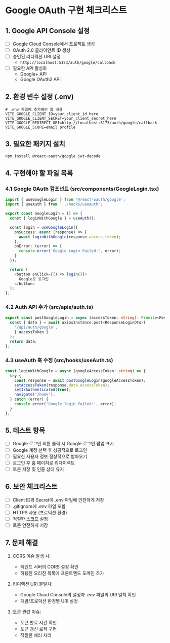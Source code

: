 # Google OAuth 구현 체크리스트

## 1. Google API Console 설정
- [ ] Google Cloud Console에서 프로젝트 생성
- [ ] OAuth 2.0 클라이언트 ID 생성
- [ ] 승인된 리디렉션 URI 설정
  - `http://localhost:5173/auth/google/callback`
- [ ] 필요한 API 활성화
  - Google+ API
  - Google OAuth2 API

## 2. 환경 변수 설정 (.env)
```plaintext
# .env 파일에 추가해야 할 내용
VITE_GOOGLE_CLIENT_ID=your_client_id_here
VITE_GOOGLE_CLIENT_SECRET=your_client_secret_here
VITE_GOOGLE_REDIRECT_URI=http://localhost:5173/auth/google/callback
VITE_GOOGLE_SCOPE=email profile
```

## 3. 필요한 패키지 설치
```bash
npm install @react-oauth/google jwt-decode
```

## 4. 구현해야 할 파일 목록

### 4.1 Google OAuth 컴포넌트 (src/components/GoogleLogin.tsx)
```typescript
import { useGoogleLogin } from '@react-oauth/google';
import { useAuth } from '../hooks/useAuth';

export const GoogleLogin = () => {
  const { loginWithGoogle } = useAuth();

  const login = useGoogleLogin({
    onSuccess: async (response) => {
      await loginWithGoogle(response.access_token);
    },
    onError: (error) => {
      console.error('Google Login Failed:', error);
    }
  });

  return (
    <button onClick={() => login()}>
      Google로 로그인
    </button>
  );
};
```

### 4.2 Auth API 추가 (src/apis/auth.ts)
```typescript
export const postGoogleLogin = async (accessToken: string): Promise<ResponseLoginDto> => {
  const { data } = await axiosInstance.post<ResponseLoginDto>(
    '/api/auth/google',
    { accessToken }
  );
  return data;
};
```

### 4.3 useAuth 훅 수정 (src/hooks/useAuth.ts)
```typescript
const loginWithGoogle = async (googleAccessToken: string) => {
  try {
    const response = await postGoogleLogin(googleAccessToken);
    setAccessToken(response.data.accessToken);
    setIsAuthenticated(true);
    navigate('/home');
  } catch (error) {
    console.error('Google login failed:', error);
  }
};
```

## 5. 테스트 항목
- [ ] Google 로그인 버튼 클릭 시 Google 로그인 팝업 표시
- [ ] Google 계정 선택 후 성공적으로 로그인
- [ ] 필요한 사용자 정보 정상적으로 받아오기
- [ ] 로그인 후 홈 페이지로 리다이렉트
- [ ] 토큰 저장 및 인증 상태 유지

## 6. 보안 체크리스트
- [ ] Client ID와 Secret이 .env 파일에 안전하게 저장
- [ ] .gitignore에 .env 파일 포함
- [ ] HTTPS 사용 (프로덕션 환경)
- [ ] 적절한 스코프 설정
- [ ] 토큰 안전하게 저장

## 7. 문제 해결
1. CORS 이슈 발생 시:
   - 백엔드 서버의 CORS 설정 확인
   - 허용된 오리진 목록에 프론트엔드 도메인 추가

2. 리디렉션 URI 불일치:
   - Google Cloud Console의 설정과 .env 파일의 URI 일치 확인
   - 개발/프로덕션 환경별 URI 설정

3. 토큰 관련 이슈:
   - 토큰 만료 시간 확인
   - 토큰 갱신 로직 구현
   - 적절한 에러 처리 